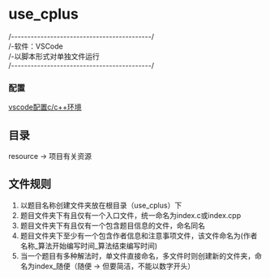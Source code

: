# use_cplus
/-------------------------------------------/  
/-软件：VSCode  
/-以脚本形式对单独文件运行  
/-------------------------------------------/  

### 配置
[vscode配置c/c++环境](https://blog.csdn.net/bat67/article/details/76095813?spm=1001.2101.3001.6650.1&utm_medium=distribute.pc_relevant.none-task-blog-2%7Edefault%7ECTRLIST%7ERate-1-76095813-blog-123221633.pc_relevant_3mothn_strategy_and_data_recovery&depth_1-utm_source=distribute.pc_relevant.none-task-blog-2%7Edefault%7ECTRLIST%7ERate-1-76095813-blog-123221633.pc_relevant_3mothn_strategy_and_data_recovery&utm_relevant_index=2)

## 目录
resource -> 项目有关资源

## 文件规则
1. 以题目名称创建文件夹放在根目录（use_cplus）下
2. 题目文件夹下有且仅有一个入口文件，统一命名为index.c或index.cpp
3. 题目文件夹下有且仅有一个包含题目信息的文件，命名同名
4. 题目文件夹下至少有一个包含作者信息和注意事项文件，该文件命名为(作者名称_算法开始编写时间_算法结束编写时间)
5. 当一个题目有多种解法时，单文件直接命名，多文件时则创建新的文件夹，命名为index_随便（随便 -> 但要简洁，不能以数字开头）





